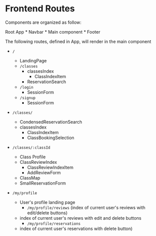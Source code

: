 # Frontend Routes

Components are organized as follow: 

Root
    App
    * Navbar
    * Main component
    * Footer

The following routes, defined in App, will render in the main component

* `/` 
    * LandingPage
    * `/classes` 
        * classesIndex
            * ClassIndexItem
        * ReservationSearch
    * `/login`
        * SessionForm
    * `/signup`
        * SessionForm

* `/classes/`
    * CondensedReservationSearch
    * classesIndex
        * ClassIndexItem
        * ClassBookingSelection

* `/classes/:classId`
    * Class Profile
    * ClassReviewIndex
        * ClassReviewIndexItem
        * AddReviewForm
    * ClassMap
    * SmallReservationForm

* `/my/profile`
    * User's profile landing page
        * `/my/profile/reviews` (index of current user's reviews with edit/delete buttons)
    * index of current user's reviews with edit and delete buttons
        * `/my/profile/reservations` 
    * index of current user's reservations with delete button)